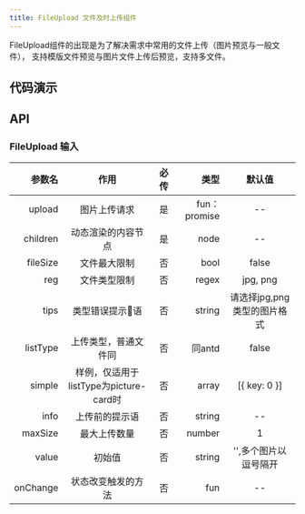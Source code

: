 ```yaml
---
title: FileUpload 文件及时上传组件
---
```


FileUpload组件的出现是为了解决需求中常用的文件上传（图片预览与一般文件）， 支持模版文件预览与图片文件上传后预览，支持多文件。
## 代码演示

## API

### FileUpload 输入
| 参数名 | 作用 | 必传 | 类型 | 默认值  
--:|:--:|---:|---:|:---:   
| upload | 图片上传请求 | 是 |  fun：promise | --
| children | 动态渲染的内容节点 | 是 |  node | --
| fileSize | 文件最大限制 | 否 | bool |  false
| reg | 文件类型限制 | 否 | regex | jpg, png
| tips | 类型错误提示语 | 否 | string | 请选择jpg,png类型的图片格式
| listType |  上传类型，普通文件同 | 否 |  同antd |  false
| simple | 样例，仅适用于listType为picture-card时 | 否 | array | [{ key: 0 }] 
| info | 上传前的提示语 | 否 |  string | --
| maxSize | 最大上传数量 | 否 | number | 1
| value | 初始值 | 否 | string | '',多个图片以逗号隔开
| onChange | 状态改变触发的方法 | 否 |  fun | --  
